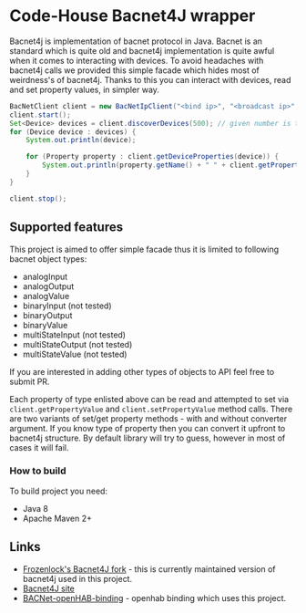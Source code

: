 # Code-House Bacnet4J wrapper

Bacnet4j is implementation of bacnet protocol in Java. Bacnet is an standard which is quite old and bacnet4j implementation
is quite awful when it comes to interacting with devices. To avoid headaches with bacnet4j calls we provided this simple
facade which hides most of weirdness's of bacnet4j. Thanks to this you can interact with devices, read and set property values,
in simpler way.

```java
BacNetClient client = new BacNetIpClient("<bind ip>", "<broadcast ip>", <client device id>);
client.start();
Set<Device> devices = client.discoverDevices(500); // given number is timeout in millis
for (Device device : devices) {
    System.out.println(device);

    for (Property property : client.getDeviceProperties(device)) {
        System.out.println(property.getName() + " " + client.getPropertyValue(property));
    }
}

client.stop();
```

## Supported features

This project is aimed to offer simple facade thus it is limited to following bacnet object types:

* analogInput
* analogOutput
* analogValue
* binaryInput (not tested)
* binaryOutput
* binaryValue
* multiStateInput (not tested)
* multiStateOutput (not tested)
* multiStateValue (not tested)

If you are interested in adding other types of objects to API feel free to submit PR.

Each property of type enlisted above can be read and attempted to set via `client.getPropertyValue` and `client.setPropertyValue` method calls. There are two variants of set/get property methods - with and without converter argument. If you know type of property then you can convert it upfront to bacnet4j structure. By default library will try to guess, however in most of cases it will fail.

### How to build

To build project you need:
* Java 8
* Apache Maven 2+

## Links

* [Frozenlock's Bacnet4J fork](https://github.com/Frozenlock/BACnet4J) - this is currently maintained version of bacnet4j used in this project.
* [Bacnet4J site](http://bacnet.sourceforge.net)
* [BACNet-openHAB-binding](https://github.com/Code-House/BACNet-openHAB-binding) - openhab binding which uses this project.
